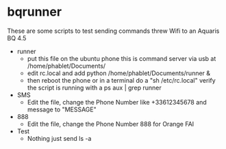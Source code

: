 # bqrunner
These are some scripts to test sending commands threw Wifi to an Aquaris BQ 4.5
- runner
    - put this file on the ubuntu phone this is command server via usb at /home/phablet/Documents/
    - edit rc.local and add python /home/phablet/Documents/runner &
    - then reboot the phone or in a terminal do a "sh /etc/rc.local"
    verify the script is running with a ps aux | grep runner
- SMS
    - Edit the file, change the Phone Number like +33612345678 and message to "MESSAGE"
- 888
    - Edit the file, change the Phone Number 888 for Orange FAI
- Test
    - Nothing just send ls -a
